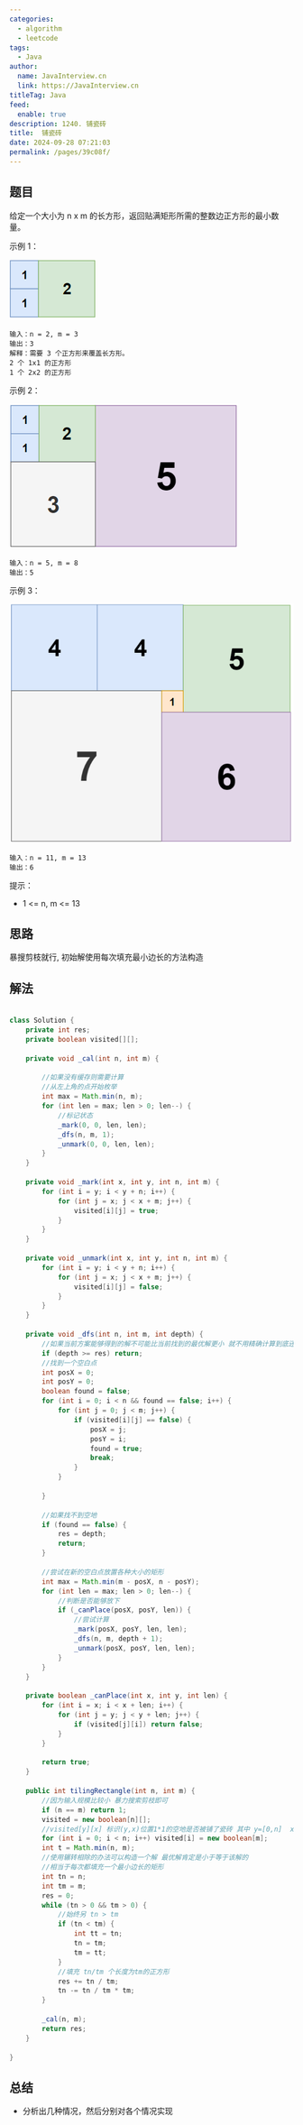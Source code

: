 ```yaml
---
categories: 
  - algorithm
  - leetcode
tags: 
  - Java
author: 
  name: JavaInterview.cn
  link: https://JavaInterview.cn
titleTag: Java
feed: 
  enable: true
description: 1240. 铺瓷砖
title:  铺瓷砖
date: 2024-09-28 07:21:03
permalink: /pages/39c08f/
---
```


## 题目

给定一个大小为 n x m 的长方形，返回贴满矩形所需的整数边正方形的最小数量。



示例 1：

![sample_11_1592.png](../../../media/pictures/leetcode/sample_11_1592.png)

    输入：n = 2, m = 3
    输出：3
    解释：需要 3 个正方形来覆盖长方形。
    2 个 1x1 的正方形
    1 个 2x2 的正方形
示例 2：

![sample_22_1592.png](../../../media/pictures/leetcode/sample_22_1592.png)

    输入：n = 5, m = 8
    输出：5
示例 3：

![sample_33_1592.png](../../../media/pictures/leetcode/sample_33_1592.png)

    输入：n = 11, m = 13
    输出：6


提示：

* 1 <= n, m <= 13

## 思路

暴搜剪枝就行, 初始解使用每次填充最小边长的方法构造

## 解法
```java

class Solution {
    private int res;
    private boolean visited[][];

    private void _cal(int n, int m) {

        //如果没有缓存则需要计算
        //从左上角的点开始枚举
        int max = Math.min(n, m);
        for (int len = max; len > 0; len--) {
            //标记状态
            _mark(0, 0, len, len);
            _dfs(n, m, 1);
            _unmark(0, 0, len, len);
        }
    }

    private void _mark(int x, int y, int n, int m) {
        for (int i = y; i < y + n; i++) {
            for (int j = x; j < x + m; j++) {
                visited[i][j] = true;
            }
        }
    }

    private void _unmark(int x, int y, int n, int m) {
        for (int i = y; i < y + n; i++) {
            for (int j = x; j < x + m; j++) {
                visited[i][j] = false;
            }
        }
    }

    private void _dfs(int n, int m, int depth) {
        //如果当前方案能够得到的解不可能比当前找到的最优解更小 就不用精确计算到底还需要多少了，返回1就比最优解差了
        if (depth >= res) return;
        //找到一个空白点
        int posX = 0;
        int posY = 0;
        boolean found = false;
        for (int i = 0; i < n && found == false; i++) {
            for (int j = 0; j < m; j++) {
                if (visited[i][j] == false) {
                    posX = j;
                    posY = i;
                    found = true;
                    break;
                }
            }

        }

        //如果找不到空地
        if (found == false) {
            res = depth;
            return;
        }

        //尝试在新的空白点放置各种大小的矩形
        int max = Math.min(m - posX, n - posY);
        for (int len = max; len > 0; len--) {
            //判断是否能够放下
            if (_canPlace(posX, posY, len)) {
                //尝试计算
                _mark(posX, posY, len, len);
                _dfs(n, m, depth + 1);
                _unmark(posX, posY, len, len);
            }
        }
    }

    private boolean _canPlace(int x, int y, int len) {
        for (int i = x; i < x + len; i++) {
            for (int j = y; j < y + len; j++) {
                if (visited[j][i]) return false;
            }
        }

        return true;
    }

    public int tilingRectangle(int n, int m) {
        //因为输入规模比较小 暴力搜索剪枝即可
        if (n == m) return 1;
        visited = new boolean[n][];
        //visited[y][x] 标识(y,x)位置1*1的空地是否被铺了瓷砖 其中 y=[0,n]  x =[0, m]
        for (int i = 0; i < n; i++) visited[i] = new boolean[m];
        int t = Math.min(n, m);
        //使用辗转相除的办法可以构造一个解 最优解肯定是小于等于该解的
        //相当于每次都填充一个最小边长的矩形
        int tn = n;
        int tm = m;
        res = 0;
        while (tn > 0 && tm > 0) {
            //始终另 tn > tm
            if (tn < tm) {
                int tt = tn;
                tn = tm;
                tm = tt;
            }
            //填充 tn/tm 个长度为tm的正方形
            res += tn / tm;
            tn -= tn / tm * tm;
        }

        _cal(n, m);
        return res;
    }

}
```

## 总结

- 分析出几种情况，然后分别对各个情况实现 
